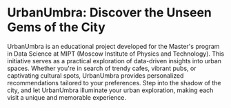 # UrbanUmbra: Discover the Unseen Gems of the City

UrbanUmbra is an educational project developed for the Master's program in Data Science at MIPT (Moscow Institute of Physics and Technology). This initiative serves as a practical exploration of data-driven insights into urban spaces. Whether you're in search of trendy cafes, vibrant pubs, or captivating cultural spots, UrbanUmbra provides personalized recommendations tailored to your preferences. Step into the shadow of the city, and let UrbanUmbra illuminate your urban exploration, making each visit a unique and memorable experience.